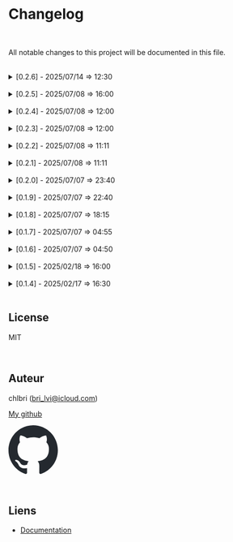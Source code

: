 # Changelog

<br/>

All notable changes to this project will be documented in this file.

<br/>

<details>
<summary> [0.2.6] - 2025/07/14 => 12:30</summary>

- tests(js): 100% coverage
- tests(ts): 100% coverage
- Upgrade deps

</details>

<br/>

<details>
<summary> [0.2.5] - 2025/07/08 => 16:00</summary>

- tests(js): 100% coverage
- tests(ts): 100% coverage
- Fix castings.commons.function

</details>

<br/>

<details>
<summary> [0.2.4] - 2025/07/08 => 12:00</summary>

### 📋 Functions added since the last commit

#### 🔧 New types and utilities (commons.types.ts)

- **TypeStrings** - New union type for JavaScript primitive types
- **KeyTypes** - Type to define objects with key type checking
- **KeyTypesFrom<T>** - Utility type to extract types from KeyTypes
- **Checker<T>** - Extended type for checker functions
- **Checker2<T>** - New type for strict type guard functions

#### 🏗️ Functions in objects (objects.ts)

- **checkEntries** - New helper function to check property types of an
  object
- **objects.hasKeys.typings** - New method to check keys AND their types
- **objects.hasKeys.all** - Method to check that the object has EXACTLY the
  specified keys
- **objects.hasKeys.all.typings** - Combination of all and typings for full
  strict checking

#### 🎭 Functions in types/objects (objects.ts)

- **objects.keyTypes** - New namespace for key types
- **objects.keyTypes.from** - Type function to extract types from KeyTypes
- **objects.hasKeys.typings** (type version) - Type version of the check
  with types
- **objects.hasKeys.all** (type version) - Type version of the full check

#### 🔄 Modified functions (improvements)

- **commons.function.checker.is** - Improved return type (Checker2<T>)
- **commons.function.checker.byType.forceCast** - Improved types
- **arrays.tupleOf.number.is** - Updated to use Checker2<T>
- **arrays.tupleOf.is** - Updated to use Checker2<T>
- **objects.hasKeys** - Complete refactor for better type safety

#### 🎯 Removed functions

- **objects.hasAllKeys** - Replaced by objects.hasKeys.all

#### 📊 Summary of changes

- ✅ 13 new functions/types added
- 🔄 6 functions improved
- ❌ 1 function removed (replaced)
- 📈 Test coverage: 100%

</details>

<br/>

<details>
<summary> [0.2.3] - 2025/07/08 => 12:00</summary>

- Better function.checker
- tests(cov): 100%
</details>

<br/>

<details>
<summary> [0.2.2] - 2025/07/08 => 11:11</summary>

- Better function.checker
- tests(cov): 100%
</details>

<br/>

<details>
<summary> [0.2.1] - 2025/07/08 => 11:11</summary>

- Better function.checker
- tests(cov): 100%
</details>

<br/>

<details>
<summary> [0.2.0] - 2025/07/07 => 23:40</summary>

- Fix PrimitiveObject, not longer use of TrueObject
- tests(cov): 100%
</details>

<br/>

<details>
<summary> [0.1.9] - 2025/07/07 => 22:40</summary>

- Fix PrimitiveObject
- tests(cov): 100%
</details>

<br/>

<details>
<summary> [0.1.8] - 2025/07/07 => 18:15</summary>

- Add TrueObject type
- tests(cov): 100%
</details>

<br/>

<details>
<summary> [0.1.7] - 2025/07/07 => 04:55</summary>

- Better docs
</details>

<br/>

<details>
<summary> [0.1.6] - 2025/07/07 => 04:50</summary>

- Functions typings
- Functions castings
- tests(cov): 100%
</details>

<br/>

<details>
<summary> [0.1.5] - 2025/02/18 => 16:00</summary>

### Added

- Add type TrueObject
- Add function for FlatMapByKeys
</details>

<br/>

<details>
<summary> [0.1.4] - 2025/02/17 => 16:30</summary>

### Added

- Types for array manipulation
- Types for object manipulation
- Types for promises
- Types for strings
- Types for unions
- Types for use cases
- Types for domain
- Types for nullable values

### Changed

- N/A

### Deprecated

- N/A

### Removed

- N/A

### Fixed

- N/A
</details>

<br/>

## License

MIT

<br/>

## Auteur

chlbri (bri_lvi@icloud.com)

[My github](https://github.com/chlbri?tab=repositories)

[<svg width="98" height="96" xmlns="http://www.w3.org/2000/svg"><path fill-rule="evenodd" clip-rule="evenodd" d="M48.854 0C21.839 0 0 22 0 49.217c0 21.756 13.993 40.172 33.405 46.69 2.427.49 3.316-1.059 3.316-2.362 0-1.141-.08-5.052-.08-9.127-13.59 2.934-16.42-5.867-16.42-5.867-2.184-5.704-5.42-7.17-5.42-7.17-4.448-3.015.324-3.015.324-3.015 4.934.326 7.523 5.052 7.523 5.052 4.367 7.496 11.404 5.378 14.235 4.074.404-3.178 1.699-5.378 3.074-6.6-10.839-1.141-22.243-5.378-22.243-24.283 0-5.378 1.94-9.778 5.014-13.2-.485-1.222-2.184-6.275.486-13.038 0 0 4.125-1.304 13.426 5.052a46.97 46.97 0 0 1 12.214-1.63c4.125 0 8.33.571 12.213 1.63 9.302-6.356 13.427-5.052 13.427-5.052 2.67 6.763.97 11.816.485 13.038 3.155 3.422 5.015 7.822 5.015 13.2 0 18.905-11.404 23.06-22.324 24.283 1.78 1.548 3.316 4.481 3.316 9.126 0 6.6-.08 11.897-.08 13.526 0 1.304.89 2.853 3.316 2.364 19.412-6.52 33.405-24.935 33.405-46.691C97.707 22 75.788 0 48.854 0z" fill="#24292f"/></svg>](https://github.com/chlbri?tab=repositories)

<br/>

## Liens

- [Documentation](https://github.com/chlbri/types)
